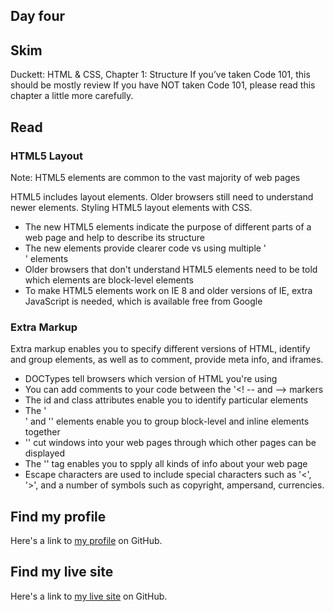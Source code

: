 ## Day four

## Skim
Duckett: HTML & CSS, Chapter 1: Structure
If you’ve taken Code 101, this should be mostly review
If you have NOT taken Code 101, please read this chapter a little more carefully.

## Read
### HTML5 Layout
Note: HTML5 elements are common to the vast majority of web pages

HTML5 includes layout elements. Older browsers still need to understand newer elements. Styling HTML5 layout elements with CSS.

- The new HTML5 elements indicate the purpose of different parts of a web page and help  to describe its structure
- The new elements provide clearer code vs using multiple '<div>' elements
- Older browsers that don't understand HTML5 elements need to be told which elements are block-level elements
- To make HTML5 elements work on IE 8 and older versions of IE, extra JavaScript is needed, which is available free from Google

### Extra Markup
Extra markup enables you to specify different versions of HTML, identify and group elements, as well as to comment, provide meta info, and iframes.

- DOCTypes tell browsers which version of HTML you're using
- You can add comments to your code between the '<! -- and --> markers
- The id and class attributes enable you to identify particular elements
- The '<div>' and '<span>' elements enable you to group block-level and inline elements together
- '<iframes>' cut windows into your web pages through which other pages can be displayed
- The '<meta>' tag enables you to spply all kinds of info about your web page
- Escape characters are used to include special characters such as '<', '>', and a number of symbols such as copyright, ampersand, currencies.



## Find my profile
Here's a link to [my profile](https://github.com/dbgrvll/) on GitHub.

## Find my live site
Here's a link to [my live site](https://dbgrvll.github.io/learning-journal/) on GitHub.